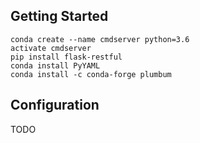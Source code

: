 Getting Started
---------------

    conda create --name cmdserver python=3.6
    activate cmdserver
    pip install flask-restful
    conda install PyYAML
    conda install -c conda-forge plumbum
    
Configuration
-------------

TODO
